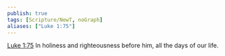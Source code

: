 ```yaml
---
publish: true
tags: [Scripture/NewT, noGraph]
aliases: ["Luke 1:75"]
---
```

[Luke 1:75](https://churchofjesuschrist.org/study/scriptures/nt/luke/1?lang=eng&id=p75#p75) In holiness and righteousness before him, all the days of our life.
